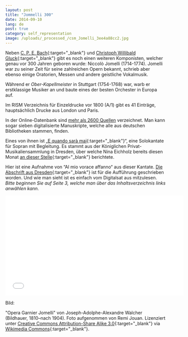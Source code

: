 ```yaml
---
layout: post
title: "Jommelli 300"
date: 2014-09-10
lang: de
post: true
category: self_representation
image: /uploads/_processed_/csm_Jomelli_3ee4a88cc2.jpg
---
```



Neben [C. P. E. Bach](https://opac.rism.info/search?View=rism&author=carl+philipp+emanuel+bach){:target="_blank"} und [Christoph Willibald Gluck](http://www.rism.info/de/startseite/newsdetails/article/64/does-christoph-willibald-gluck-deserve-better.html){:target="_blank"} gibt es noch einen weiteren Komponisten, welcher genau vor 300 Jahren geboren wurde: Niccolò Jomelli (1714-1774). Jomelli war zu seiner Zeit für seine zahlreichen Opern bekannt, schrieb aber ebenso einige Oratorien, Messen und andere geistliche Vokalmusik.

Während er _Ober-Kapellmeister_ in Stuttgart (1754-1768) war, warb er erstklassige Musiker an und baute eines der besten Orchester in Europa auf.



Im RISM Verzeichnis für Einzeldrucke vor 1800 (A/1) gibt es 41 Einträge, hauptsächlich Drucke aus London und Paris.



In der Online-Datenbank sind [mehr als 2600 Quellen](http://rism.info/http:// "external-link-new-window") verzeichnet. Man kann sogar sieben digitalisierte Manuskripte, welche alle aus deutschen Bibliotheken stammen, finden.



Eines von ihnen ist „[E quando sarà mai](https://opac.rism.info/search?id=210045549){:target="_blank"}“, eine Solokantate für Sopran mit Begleitung. Es stammt aus der Königlichen Privat-Musikaliensammlung in Dresden, über welche Nina Eichholz bereits diesen Monat [an dieser Stelle](http://www.rism.info/de/startseite/newsdetails/article/2/on-the-trail-of-music-at-the-dresden-court.html){:target="_blank"} berichtete.



Hier ist eine Aufnahme von “Al mio vorace affanno“ aus dieser Kantate. [Die Abschrift aus Dresden](http://digital.slub-dresden.de/id403040191){:target="_blank"} ist für die Aufführung geschrieben worden. Und wie man sieht ist es einfach vom Digitalsat aus mitzulesen. _Bitte beginnen Sie auf Seite 3, welche man über das Inhaltsverzeichnis links anwählen kann._



<iframe width="560" height="315" src="//www.youtube.com/embed/1rKwWewY22w" frameborder="0" allowfullscreen></iframe>





Bild:

"Opera Garnier Jomelli" von Joseph-Adolphe-Alexandre Walcher (Bildhauer, 1810–nach 1904). Foto aufgenommen von Remi Jouan. Lizenziert unter [Creative Commons Attribution-Share Alike 3.0](http://creativecommons.org/licenses/by-sa/3.0/de/){:target="_blank"} via [Wikimedia Commons](http://commons.wikimedia.org/wiki/File:Opera_Garnier_Jomelli.jpg){:target="_blank"}.

<script type="text/javascript">var switchTo5x=true;</script><script type="text/javascript" src="http://w.sharethis.com/button/buttons.js"></script><script type="text/javascript">stLight.options({publisher: "9b601438-1ce1-49d8-bfd7-9cff5df54c17", doNotHash: false, doNotCopy: false, hashAddressBar: false});</script>
